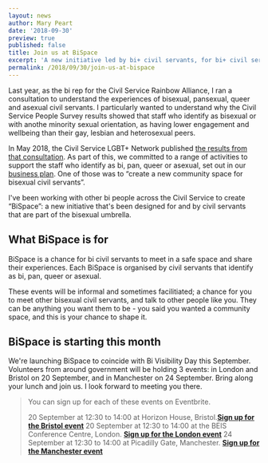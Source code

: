 ```yaml
---
layout: news
author: Mary Peart
date: '2018-09-30'
preview: true
published: false
title: Join us at BiSpace
excerpt: 'A new initiative led by bi+ civil servants, for bi+ civil servants.'
permalink: /2018/09/30/join-us-at-bispace
---
```

Last year, as the bi rep for the Civil Service Rainbow Alliance, I ran a consultation to understand the experiences of bisexual, pansexual, queer and asexual civil servants. I particularly wanted to understand why the Civil Service People Survey results showed that staff who identify as bisexual or with anothe minority sexual orientation, as having lower engagement and wellbeing than their gay, lesbian and heterosexual peers.

In May 2018, the Civil Service LGBT+ Network published [the results from that consultation](https://www.civilservice.lgbt/publication/improving-the-experiences-of-bisexual-civil-servants/). As part of this, we committed to a range of activities to support the staff who identify as bi, pan, queer or asexual, set out in our [business plan](https://www.civilservice.lgbt/publication/business-plan-2018-to-2020/). One of those was to “create a new community space for bisexual civil servants”. 

I've been working with other bi people across the Civil Service to create “BiSpace”: a new initiative that's been designed for and by civil servants that are part of the bisexual umbrella. 

## What BiSpace is for

BiSpace is a chance for bi civil servants to meet in a safe space and share their experiences. Each BiSpace is organised by civil servants that identify as bi, pan, queer or asexual. 

These events will be informal and sometimes facilitiated; a chance for you to meet other bisexual civil servants, and talk to other people like you. They can be anything you want them to be - you said you wanted a community space, and this is your chance to shape it.

## BiSpace is starting this month

We're launching BiSpace to coincide with Bi Visibility Day this September. Volunteers from around government will be holding 3 events: in London and Bristol on 20 September, and in Manchester on 24 September. Bring along your lunch and join us. I look forward to meeting you there.

> You can sign up for each of these events on Eventbrite. 
>
> 20 September at 12:30 to 14:00 at Horizon House, Bristol.**[Sign up for the Bristol event](https://www.civilservice.lgbt/event/2018/09/20/bispace-bristol/)**
> 20 September at 12:30 to 14:00 at the BEIS Conference Centre, London. **[Sign up for the London event](https://www.civilservice.lgbt/event/2018/09/20/bispace-london/)**
> 24 September at 12:30 to 14:00 at Picadilly Gate, Manchester. **[Sign up for the Manchester event](https://www.civilservice.lgbt/event/2018/09/24/bispace-manchester/)**

